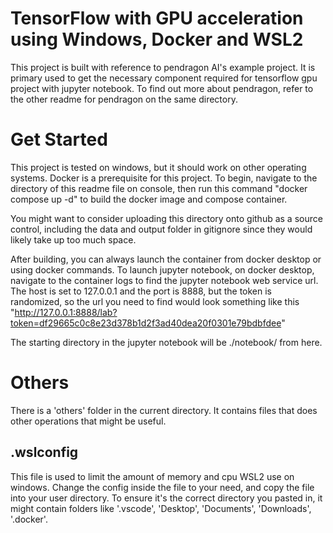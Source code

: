 # TensorFlow with GPU acceleration using Windows, Docker and WSL2
This project is built with reference to pendragon AI's example project. It is primary used to get the necessary component required for tensorflow gpu project with jupyter notebook. To find out more about pendragon, refer to the other readme for pendragon on the same directory.

# Get Started
This project is tested on windows, but it should work on other operating systems. Docker is a prerequisite for this project. To begin, navigate to the directory of this readme file on console, then run this command "docker compose up -d" to build the docker image and compose container.

You might want to consider uploading this directory onto github as a source control, including the data and output folder in gitignore since they would likely take up too much space.

After building, you can always launch the container from docker desktop or using docker commands.
To launch jupyter notebook, on docker desktop, navigate to the container logs to find the jupyter notebook web service url. The host is set to 127.0.0.1 and the port is 8888, but the token is randomized, so the url you need to find would look something like this "http://127.0.0.1:8888/lab?token=df29665c0c8e23d378b1d2f3ad40dea20f0301e79bdbfdee"

The starting directory in the jupyter notebook will be ./notebook/ from here.


# Others
There is a 'others' folder in the current directory. It contains files that does other operations that might be useful. 


## .wslconfig
This file is used to limit the amount of memory and cpu WSL2 use on windows. Change the config inside the file to your need, and copy the file into your user directory. To ensure it's the correct directory you pasted in, it might contain folders like '.vscode', 'Desktop', 'Documents', 'Downloads', '.docker'.



